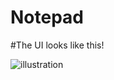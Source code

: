# Notepad

#The UI looks like this!

![illustration](https://user-images.githubusercontent.com/118993285/224492662-9e40c238-528b-4583-aec6-d3050c1c3557.png)
